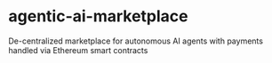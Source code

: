 # agentic-ai-marketplace
De-centralized marketplace for autonomous AI agents with payments handled via Ethereum smart contracts
